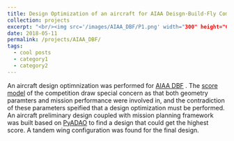 ```yaml
---
title: Design Optimization of an aircraft for AIAA Deisgn·Build·Fly Competition
collection: projects
excerpt: "<br/><img src='/images/AIAA_DBF/P1.png' width="300" height="600">"
date: 2018-05-11
permalink: /projects/AIAA_DBF/
tags:
  - cool posts
  - category1
  - category2
---
```


An aircraft design optimnization was performed for [AIAA DBF](https://www.aiaadbf.org/General-Info/ "AIAA DBF") . The [score model](https://www.aiaadbf.org/Scoring/ "score model") of the competition draw special concern as that both geometry paramters and mission performance were involved in, and the contradiction of these parameters speified that a design optimization must be performed.  An aircraft preliminary design coupled with mission planning framework was built based on [PyADAO](https://tsingqaq.github.io/projects/PyADAO_construction/ "PyADAO") to find a design that could get the highest score. A tandem wing configuration was found for the final design.
